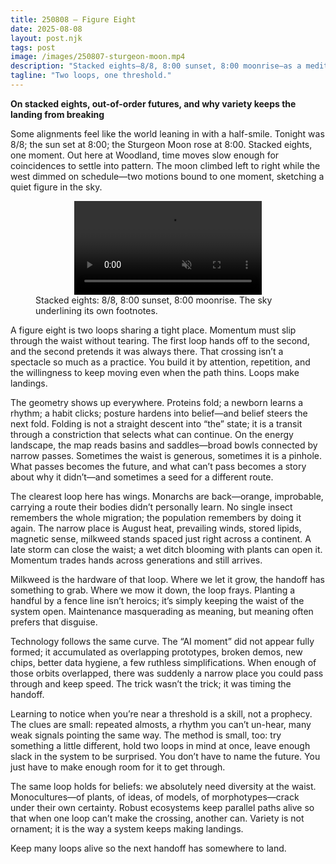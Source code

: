 ```yaml
---
title: 250808 — Figure Eight
date: 2025-08-08
layout: post.njk
tags: post
image: /images/250807-sturgeon-moon.mp4
description: "Stacked eights—8/8, 8:00 sunset, 8:00 moonrise—as a meditation on thresholds, handoffs, and why variety keeps the landing from breaking."
tagline: "Two loops, one threshold."
---
```


**On stacked eights, out-of-order futures, and why variety keeps the landing from breaking**

Some alignments feel like the world leaning in with a half-smile. Tonight was 8/8; the sun set at 8:00; the Sturgeon Moon rose at 8:00. Stacked eights, one moment. Out here at Woodland, time moves slow enough for coincidences to settle into pattern. The moon climbed left to right while the west dimmed on schedule—two motions bound to one moment, sketching a quiet figure in the sky.

<figure class="media">
  <video src="/images/250807-sturgeon-moon.mp4" autoplay muted loop playsinline style="max-width:100%; height:auto; display:block; margin:auto;">
    Sorry, your browser doesn’t support embedded videos.
  </video>
  <figcaption>
    Stacked eights: 8/8, 8:00 sunset, 8:00 moonrise. The sky underlining its own footnotes.
  </figcaption>
</figure>

A figure eight is two loops sharing a tight place. Momentum must slip through the waist without tearing. The first loop hands off to the second, and the second pretends it was always there. That crossing isn’t a spectacle so much as a practice. You build it by attention, repetition, and the willingness to keep moving even when the path thins. Loops make landings.

The geometry shows up everywhere. Proteins fold; a newborn learns a rhythm; a habit clicks; posture hardens into belief—and belief steers the next fold. Folding is not a straight descent into “the” state; it is a transit through a constriction that selects what can continue. On the energy landscape, the map reads basins and saddles—broad bowls connected by narrow passes. Sometimes the waist is generous, sometimes it is a pinhole. What passes becomes the future, and what can’t pass becomes a story about why it didn’t—and sometimes a seed for a different route.

The clearest loop here has wings. Monarchs are back—orange, improbable, carrying a route their bodies didn’t personally learn. No single insect remembers the whole migration; the population remembers by doing it again. The narrow place is August heat, prevailing winds, stored lipids, magnetic sense, milkweed stands spaced just right across a continent. A late storm can close the waist; a wet ditch blooming with plants can open it. Momentum trades hands across generations and still arrives.

Milkweed is the hardware of that loop. Where we let it grow, the handoff has something to grab. Where we mow it down, the loop frays. Planting a handful by a fence line isn’t heroics; it’s simply keeping the waist of the system open. Maintenance masquerading as meaning, but meaning often prefers that disguise.

Technology follows the same curve. The “AI moment” did not appear fully formed; it accumulated as overlapping prototypes, broken demos, new chips, better data hygiene, a few ruthless simplifications. When enough of those orbits overlapped, there was suddenly a narrow place you could pass through and keep speed. The trick wasn’t the trick; it was timing the handoff.

Learning to notice when you’re near a threshold is a skill, not a prophecy. The clues are small: repeated almosts, a rhythm you can’t un-hear, many weak signals pointing the same way. The method is small, too: try something a little different, hold two loops in mind at once, leave enough slack in the system to be surprised. You don’t have to name the future. You just have to make enough room for it to get through.

The same loop holds for beliefs: we absolutely need diversity at the waist. Monocultures—of plants, of ideas, of models, of morphotypes—crack under their own certainty. Robust ecosystems keep parallel paths alive so that when one loop can’t make the crossing, another can. Variety is not ornament; it is the way a system keeps making landings.

Keep many loops alive so the next handoff has somewhere to land.